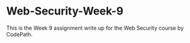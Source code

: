 # Web-Security-Week-9
This is the Week 9 assignment write up for the Web Security course by CodePath.

